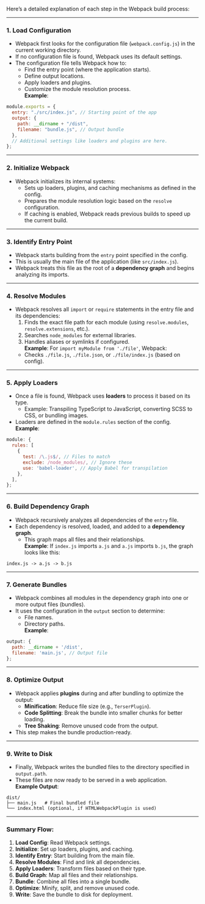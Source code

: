 Here’s a detailed explanation of each step in the Webpack build process:

---

### 1. **Load Configuration**

- Webpack first looks for the configuration file (`webpack.config.js`) in the current working directory.
- If no configuration file is found, Webpack uses its default settings.
- The configuration file tells Webpack how to:
  - Find the entry point (where the application starts).
  - Define output locations.
  - Apply loaders and plugins.
  - Customize the module resolution process.  
    **Example**:

```javascript
module.exports = {
  entry: "./src/index.js", // Starting point of the app
  output: {
    path: __dirname + "/dist",
    filename: "bundle.js", // Output bundle
  },
  // Additional settings like loaders and plugins are here.
};
```

---

### 2. **Initialize Webpack**

- Webpack initializes its internal systems:
  - Sets up loaders, plugins, and caching mechanisms as defined in the config.
  - Prepares the module resolution logic based on the `resolve` configuration.
  - If caching is enabled, Webpack reads previous builds to speed up the current build.

---

### 3. **Identify Entry Point**

- Webpack starts building from the `entry` point specified in the config.
- This is usually the main file of the application (like `src/index.js`).
- Webpack treats this file as the root of a **dependency graph** and begins analyzing its imports.

---

### 4. **Resolve Modules**

- Webpack resolves all `import` or `require` statements in the entry file and its dependencies:
  1.  Finds the exact file path for each module (using `resolve.modules`, `resolve.extensions`, etc.).
  2.  Searches `node_modules` for external libraries.
  3.  Handles aliases or symlinks if configured.  
      **Example**: For `import myModule from './file'`, Webpack:
  - Checks `./file.js`, `./file.json`, or `./file/index.js` (based on config).

---

### 5. **Apply Loaders**

- Once a file is found, Webpack uses **loaders** to process it based on its type.
  - Example: Transpiling TypeScript to JavaScript, converting SCSS to CSS, or bundling images.
- Loaders are defined in the `module.rules` section of the config.  
  **Example**:

```javascript
module: {
  rules: [
    {
      test: /\.js$/, // Files to match
      exclude: /node_modules/, // Ignore these
      use: 'babel-loader', // Apply Babel for transpilation
    },
  ],
};
```

---

### 6. **Build Dependency Graph**

- Webpack recursively analyzes all dependencies of the `entry` file.
- Each dependency is resolved, loaded, and added to a **dependency graph**.
  - This graph maps all files and their relationships.  
    **Example**:
    If `index.js` imports `a.js` and `a.js` imports `b.js`, the graph looks like this:

```
index.js -> a.js -> b.js
```

---

### 7. **Generate Bundles**

- Webpack combines all modules in the dependency graph into one or more output files (bundles).
- It uses the configuration in the `output` section to determine:
  - File names.
  - Directory paths.  
    **Example**:

```javascript
output: {
  path: __dirname + '/dist',
  filename: 'main.js', // Output file
};
```

---

### 8. **Optimize Output**

- Webpack applies **plugins** during and after bundling to optimize the output:
  - **Minification**: Reduce file size (e.g., `TerserPlugin`).
  - **Code Splitting**: Break the bundle into smaller chunks for better loading.
  - **Tree Shaking**: Remove unused code from the output.
- This step makes the bundle production-ready.

---

### 9. **Write to Disk**

- Finally, Webpack writes the bundled files to the directory specified in `output.path`.
- These files are now ready to be served in a web application.  
  **Example Output**:

```
dist/
├── main.js   # Final bundled file
└── index.html (optional, if HTMLWebpackPlugin is used)
```

---

### Summary Flow:

1. **Load Config**: Read Webpack settings.
2. **Initialize**: Set up loaders, plugins, and caching.
3. **Identify Entry**: Start building from the main file.
4. **Resolve Modules**: Find and link all dependencies.
5. **Apply Loaders**: Transform files based on their type.
6. **Build Graph**: Map all files and their relationships.
7. **Bundle**: Combine all files into a single bundle.
8. **Optimize**: Minify, split, and remove unused code.
9. **Write**: Save the bundle to disk for deployment.
